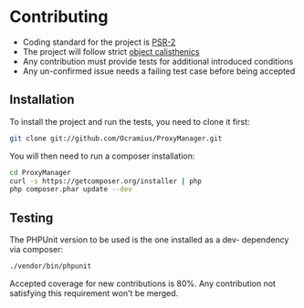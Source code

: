 # Contributing

 * Coding standard for the project is [PSR-2](https://github.com/php-fig/fig-standards/blob/master/accepted/PSR-2-coding-style-guide.md)
 * The project will follow strict [object calisthenics](http://www.slideshare.net/guilhermeblanco/object-calisthenics-applied-to-php)
 * Any contribution must provide tests for additional introduced conditions
 * Any un-confirmed issue needs a failing test case before being accepted

## Installation

To install the project and run the tests, you need to clone it first:

```sh
git clone git://github.com/Ocramius/ProxyManager.git
```

You will then need to run a composer installation:

```sh
cd ProxyManager
curl -s https://getcomposer.org/installer | php
php composer.phar update --dev
```

## Testing

The PHPUnit version to be used is the one installed as a dev- dependency via composer:

```sh
./vendor/bin/phpunit
```

Accepted coverage for new contributions is 80%. Any contribution not satisfying this requirement won't be merged.